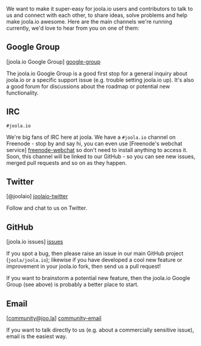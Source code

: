 We want to make it super-easy for joola.io users and contributors to talk to us and connect with each other, to share ideas,
solve problems and help make joola.io awesome.
Here are the main channels we're running currently, we'd love to hear from you on one of them:

## Google Group

[joola.io Google Group] [google-group]

The joola.io Google Group is a good first stop for a general inquiry about joola.io or a specific support issue (e.g. trouble setting joola.io up). It's also a good forum for discussions about the roadmap or potential new functionality.

## IRC

`#joola.io`

We're big fans of IRC here at joola. We have a `#joola.io` channel on Freenode - stop by and say hi, you can even use [Freenode's webchat service] [freenode-webchat] so don't need to install anything to access it. Soon, this channel will be linked to our GitHub - so you can see new issues, merged pull requests and so on as they happen.

## Twitter

[@joolaio] [joolaio-twitter]

Follow and chat to us on Twitter.

## GitHub

[joola.io issues] [issues]

If you spot a bug, then please raise an issue in our main GitHub project (`joola/joola.io`); likewise if you have developed a cool new feature or improvement in your joola.io fork, then send us a pull request!

If you want to brainstorm a potential new feature, then the joola.io Google Group (see above) is probably a better place to start.

## Email

[community@joo.la] [community-email]

If you want to talk directly to us (e.g. about a commercially sensitive issue), email is the easiest way.

[google-group]: https://groups.google.com/
[joolaio-twitter]: https://twitter.com/joolaio
[new-issue]: https://github.com/joola/joola.io/issues/new
[issues]: https://github.com/joola/joola.io/issues?direction=desc&sort=created&state=open
[community-email]: mailto:community@joo.la
[freenode-webchat]: http://webchat.freenode.net/